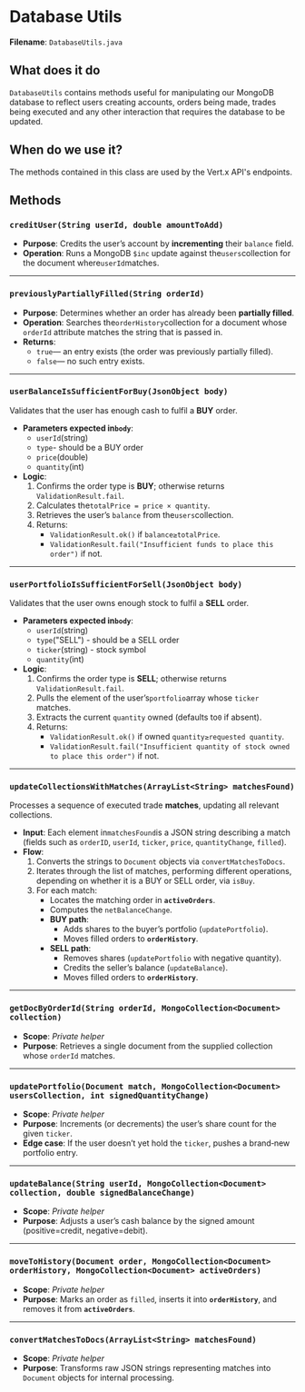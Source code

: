 # Database Utils

**Filename**: `DatabaseUtils.java`

## What does it do

`DatabaseUtils` contains methods useful for manipulating our MongoDB database to reflect users creating accounts, orders being made, trades being executed and any other interaction that requires the database to be updated.

## When do we use it?

The methods contained in this class are used by the Vert.x API's endpoints.

## Methods

### `creditUser(String userId, double amountToAdd)`

- **Purpose**: Credits the user’s account by **incrementing** their `balance` field.
- **Operation**: Runs a MongoDB `$inc` update against the`users`collection for the document where`userId`matches.

---

### `previouslyPartiallyFilled(String orderId)`

- **Purpose**: Determines whether an order has already been **partially filled**.
- **Operation**: Searches the`orderHistory`collection for a document whose `orderId` attribute matches the string that is passed in.
- **Returns**:
  - `true`— an entry exists (the order was previously partially filled).
  - `false`— no such entry exists.

---

### `userBalanceIsSufficientForBuy(JsonObject body)`

Validates that the user has enough cash to fulfil a **BUY** order.

- **Parameters expected in`body`**:
  - `userId`(string)
  - `type`- should be a BUY order
  - `price`(double)
  - `quantity`(int)
- **Logic**:
  1. Confirms the order type is **BUY**; otherwise returns `ValidationResult.fail`.
  2. Calculates the`totalPrice = price × quantity`.
  3. Retrieves the user’s `balance` from the`users`collection.
  4. Returns:
     - `ValidationResult.ok()` if `balance≥totalPrice`.
     - `ValidationResult.fail("Insufficient funds to place this order")` if not.

---

### `userPortfolioIsSufficientForSell(JsonObject body)`

Validates that the user owns enough stock to fulfil a **SELL** order.

- **Parameters expected in`body`**:
  - `userId`(string)
  - `type`("SELL") - should be a SELL order
  - `ticker`(string) - stock symbol
  - `quantity`(int)
- **Logic**:
  1. Confirms the order type is **SELL**; otherwise returns `ValidationResult.fail`.
  2. Pulls the element of the user’s`portfolio`array whose `ticker` matches.
  3. Extracts the current `quantity` owned (defaults to`0` if absent).
  4. Returns:
     - `ValidationResult.ok()` if owned `quantity≥requested quantity`.
     - `ValidationResult.fail("Insufficient quantity of stock owned to place this order")` if not.

---

### `updateCollectionsWithMatches(ArrayList<String> matchesFound)`

Processes a sequence of executed trade **matches**, updating all relevant collections.

- **Input**: Each element in`matchesFound`is a JSON string describing a match (fields such as `orderID`, `userId`, `ticker`, `price`, `quantityChange`, `filled`).
- **Flow**:
  1. Converts the strings to `Document` objects via `convertMatchesToDocs`.
  2. Iterates through the list of matches, performing different operations, depending on whether it is a BUY or SELL order, via `isBuy`.
  3. For each match:
     - Locates the matching order in **`activeOrders`**.
     - Computes the `netBalanceChange`.
     - **BUY path**:
       - Adds shares to the buyer’s portfolio (`updatePortfolio`).
       - Moves filled orders to **`orderHistory`**.
     - **SELL path**:
       - Removes shares (`updatePortfolio` with negative quantity).
       - Credits the seller’s balance (`updateBalance`).
       - Moves filled orders to **`orderHistory`**.

---

### `getDocByOrderId(String orderId, MongoCollection<Document> collection)`

- **Scope**: _Private helper_
- **Purpose**: Retrieves a single document from the supplied collection whose `orderId` matches.

---

### `updatePortfolio(Document match, MongoCollection<Document> usersCollection, int signedQuantityChange)`

- **Scope**: _Private helper_
- **Purpose**: Increments (or decrements) the user’s share count for the given `ticker`.
- **Edge case**: If the user doesn’t yet hold the `ticker`, pushes a brand‑new portfolio entry.

---

### `updateBalance(String userId, MongoCollection<Document> collection, double signedBalanceChange)`

- **Scope**: _Private helper_
- **Purpose**: Adjusts a user’s cash balance by the signed amount (positive=credit, negative=debit).

---

### `moveToHistory(Document order, MongoCollection<Document> orderHistory, MongoCollection<Document> activeOrders)`

- **Scope**: _Private helper_
- **Purpose**: Marks an order as `filled`, inserts it into **`orderHistory`**, and removes it from **`activeOrders`**.

---

### `convertMatchesToDocs(ArrayList<String> matchesFound)`

- **Scope**: _Private helper_
- **Purpose**: Transforms raw JSON strings representing matches into `Document` objects for internal processing.
